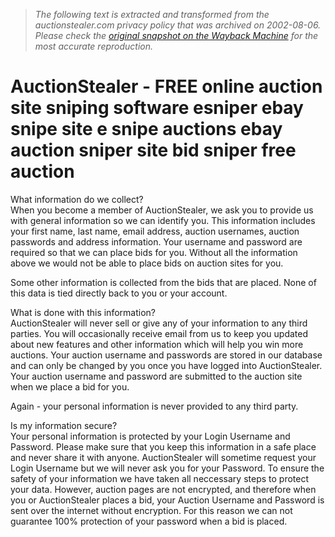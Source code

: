 > *The following text is extracted and transformed from the auctionstealer.com privacy policy that was archived on 2002-08-06. Please check the [original snapshot on the Wayback Machine](https://web.archive.org/web/20020806073506id_/http%3A//auctionstealer.com/privacy.cfm) for the most accurate reproduction.*

# AuctionStealer - FREE online auction site sniping software esniper ebay snipe site e snipe auctions ebay auction sniper site bid sniper free auction

What information do we collect?   
When you become a member of AuctionStealer, we ask you to provide us with general information so we can identify you. This information includes your first name, last name, email address, auction usernames, auction passwords and address information. Your username and password are required so that we can place bids for you. Without all the information above we would not be able to place bids on auction sites for you. 

Some other information is collected from the bids that are placed. None of this data is tied directly back to you or your account. 

What is done with this information?   
AuctionStealer will never sell or give any of your information to any third parties. You will occasionally receive email from us to keep you updated about new features and other information which will help you win more auctions. Your auction username and passwords are stored in our database and can only be changed by you once you have logged into AuctionStealer. Your auction username and password are submitted to the auction site when we place a bid for you. 

Again - your personal information is never provided to any third party. 

Is my information secure?   
Your personal information is protected by your Login Username and Password. Please make sure that you keep this information in a safe place and never share it with anyone. AuctionStealer will sometime request your Login Username but we will never ask you for your Password. To ensure the safety of your information we have taken all neccessary steps to protect your data. However, auction pages are not encrypted, and therefore when you or AuctionStealer places a bid, your Auction Username and Password is sent over the internet without encryption. For this reason we can not guarantee 100% protection of your password when a bid is placed. 
